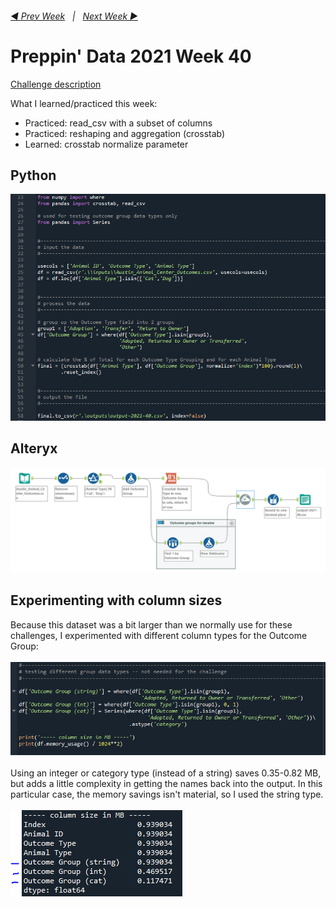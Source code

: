 <h6><a href="..\preppin-data-2021-39\README.md">◀  Prev Week</a>&nbsp;&nbsp;&nbsp;|&nbsp;&nbsp;&nbsp;<a href="..\preppin-data-2021-41\README.md">Next Week  ▶</a></h6>

# Preppin' Data 2021 Week 40

[Challenge description](https://preppindata.blogspot.com/2021/10/2021-week-40-animal-adoptions.html)

What I learned/practiced this week:
* Practiced: read_csv with a subset of columns
* Practiced: reshaping and aggregation (crosstab)
* Learned: crosstab normalize parameter

## Python
<a href="preppin-data-2021-40.py">
<img src="img-python-code-2021-40.png?raw=true" alt="Python code">
</a>

## Alteryx
<a href="preppin-data-2021-40.yxzp">
<img src="img-alteryx-2021-40.png?raw=true" alt="Alteryx workflow">
</a>

## Experimenting with column sizes

Because this dataset was a bit larger than we normally use for these challenges, I experimented with different column types for the Outcome Group:
<br>
<br>
<a href="preppin-data-2021-40.py">
<img src="img-column-size-comparison-code-2021-40.png?raw=true" alt="Python code">
</a>
<br>
<br>
Using an integer or category type (instead of a string) saves 0.35-0.82 MB, but adds a little complexity in getting the names back into the output. In this particular case, the memory savings isn't material, so I used the string type.
<br>
<br>
<a href="preppin-data-2021-40.py">
<img src="img-column-size-comparison-2021-40.png?raw=true" alt="Python code">
</a>
